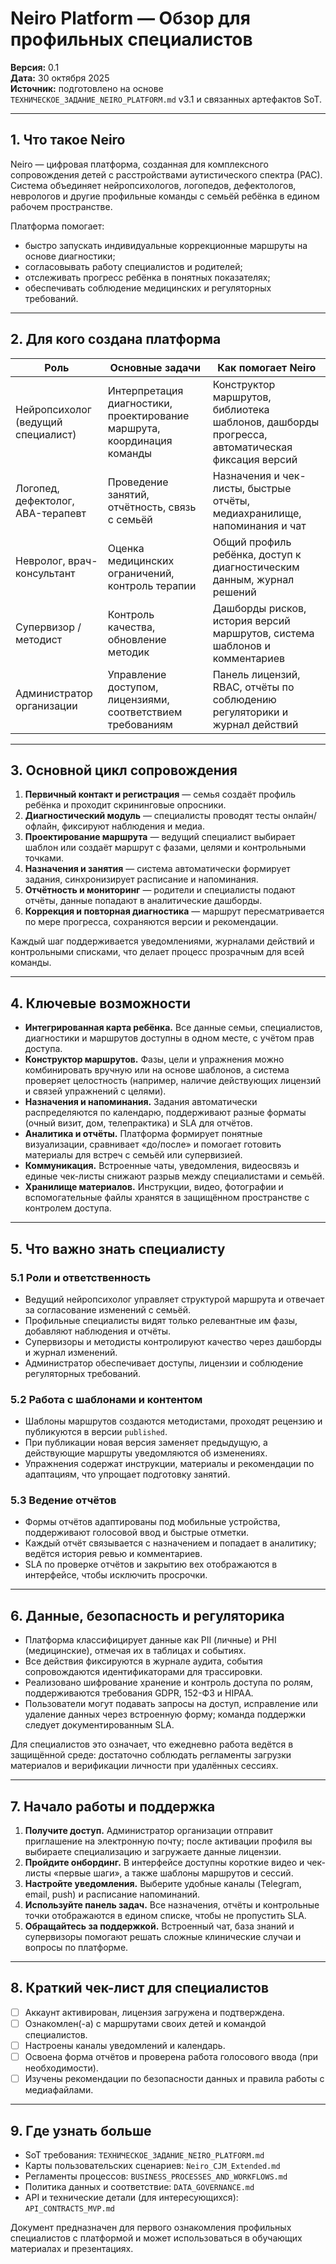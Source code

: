 # Neiro Platform — Обзор для профильных специалистов

**Версия:** 0.1  
**Дата:** 30 октября 2025  
**Источник:** подготовлено на основе `ТЕХНИЧЕСКОЕ_ЗАДАНИЕ_NEIRO_PLATFORM.md` v3.1 и связанных артефактов SoT.

---

## 1. Что такое Neiro

Neiro — цифровая платформа, созданная для комплексного сопровождения детей с расстройствами аутистического спектра (РАС). Система объединяет нейропсихологов, логопедов, дефектологов, неврологов и другие профильные команды с семьёй ребёнка в едином рабочем пространстве.  

Платформа помогает:
- быстро запускать индивидуальные коррекционные маршруты на основе диагностики;
- согласовывать работу специалистов и родителей;
- отслеживать прогресс ребёнка в понятных показателях;
- обеспечивать соблюдение медицинских и регуляторных требований.

---

## 2. Для кого создана платформа

| Роль | Основные задачи | Как помогает Neiro |
| --- | --- | --- |
| Нейропсихолог (ведущий специалист) | Интерпретация диагностики, проектирование маршрута, координация команды | Конструктор маршрутов, библиотека шаблонов, дашборды прогресса, автоматическая фиксация версий |
| Логопед, дефектолог, ABA-терапевт | Проведение занятий, отчётность, связь с семьёй | Назначения и чек-листы, быстрые отчёты, медиахранилище, напоминания и чат |
| Невролог, врач-консультант | Оценка медицинских ограничений, контроль терапии | Общий профиль ребёнка, доступ к диагностическим данным, журнал решений |
| Супервизор / методист | Контроль качества, обновление методик | Дашборды рисков, история версий маршрутов, система шаблонов и комментариев |
| Администратор организации | Управление доступом, лицензиями, соответствием требованиям | Панель лицензий, RBAC, отчёты по соблюдению регуляторики и журнал действий |

---

## 3. Основной цикл сопровождения

1. **Первичный контакт и регистрация** — семья создаёт профиль ребёнка и проходит скрининговые опросники.  
2. **Диагностический модуль** — специалисты проводят тесты онлайн/офлайн, фиксируют наблюдения и медиа.  
3. **Проектирование маршрута** — ведущий специалист выбирает шаблон или создаёт маршрут с фазами, целями и контрольными точками.  
4. **Назначения и занятия** — система автоматически формирует задания, синхронизирует расписание и напоминания.  
5. **Отчётность и мониторинг** — родители и специалисты подают отчёты, данные попадают в аналитические дашборды.  
6. **Коррекция и повторная диагностика** — маршрут пересматривается по мере прогресса, сохраняются версии и рекомендации.  

Каждый шаг поддерживается уведомлениями, журналами действий и контрольными списками, что делает процесс прозрачным для всей команды.

---

## 4. Ключевые возможности

- **Интегрированная карта ребёнка.** Все данные семьи, специалистов, диагностики и маршрутов доступны в одном месте, с учётом прав доступа.  
- **Конструктор маршрутов.** Фазы, цели и упражнения можно комбинировать вручную или на основе шаблонов, а система проверяет целостность (например, наличие действующих лицензий и связей упражнений с целями).  
- **Назначения и напоминания.** Задания автоматически распределяются по календарю, поддерживают разные форматы (очный визит, дом, телепрактика) и SLA для отчётов.  
- **Аналитика и отчёты.** Платформа формирует понятные визуализации, сравнивает «до/после» и помогает готовить материалы для встреч с семьёй или супервизией.  
- **Коммуникация.** Встроенные чаты, уведомления, видеосвязь и единые чек-листы снижают разрыв между специалистами и семьёй.  
- **Хранилище материалов.** Инструкции, видео, фотографии и вспомогательные файлы хранятся в защищённом пространстве с контролем доступа.  

---

## 5. Что важно знать специалисту

### 5.1 Роли и ответственность
- Ведущий нейропсихолог управляет структурой маршрута и отвечает за согласование изменений с семьёй.  
- Профильные специалисты видят только релевантные им фазы, добавляют наблюдения и отчёты.  
- Супервизоры и методисты контролируют качество через дашборды и журнал изменений.  
- Администратор обеспечивает доступы, лицензии и соблюдение регуляторных требований.

### 5.2 Работа с шаблонами и контентом
- Шаблоны маршрутов создаются методистами, проходят рецензию и публикуются в версии `published`.  
- При публикации новая версия заменяет предыдущую, а действующие маршруты уведомляются об изменениях.  
- Упражнения содержат инструкции, материалы и рекомендации по адаптациям, что упрощает подготовку занятий.

### 5.3 Ведение отчётов
- Формы отчётов адаптированы под мобильные устройства, поддерживают голосовой ввод и быстрые отметки.  
- Каждый отчёт связывается с назначением и попадает в аналитику; ведётся история ревью и комментариев.  
- SLA по проверке отчётов и закрытию вех отображаются в интерфейсе, чтобы исключить просрочки.

---

## 6. Данные, безопасность и регуляторика

- Платформа классифицирует данные как PII (личные) и PHI (медицинские), отмечая их в таблицах и событиях.  
- Все действия фиксируются в журнале аудита, события сопровождаются идентификаторами для трассировки.  
- Реализовано шифрование хранение и контроль доступа по ролям, поддерживаются требования GDPR, 152-ФЗ и HIPAA.  
- Пользователи могут подавать запросы на доступ, исправление или удаление данных через встроенную форму; команда поддержки следует документированным SLA.  

Для специалистов это означает, что ежедневно работа ведётся в защищённой среде: достаточно соблюдать регламенты загрузки материалов и верификации личности при удалённых сессиях.

---

## 7. Начало работы и поддержка

1. **Получите доступ.** Администратор организации отправит приглашение на электронную почту; после активации профиля вы выбираете специализацию и загружаете данные лицензии.  
2. **Пройдите онбординг.** В интерфейсе доступны короткие видео и чек-листы «первые шаги», а также шаблоны маршрутов и сессий.  
3. **Настройте уведомления.** Выберите удобные каналы (Telegram, email, push) и расписание напоминаний.  
4. **Используйте панель задач.** Все назначения, отчёты и контрольные точки отображаются в едином списке, чтобы не пропустить SLA.  
5. **Обращайтесь за поддержкой.** Встроенный чат, база знаний и супервизоры помогают решать сложные клинические случаи и вопросы по платформе.

---

## 8. Краткий чек-лист для специалистов

- [ ] Аккаунт активирован, лицензия загружена и подтверждена.  
- [ ] Ознакомлен(-а) с маршрутами своих детей и командой специалистов.  
- [ ] Настроены каналы уведомлений и календарь.  
- [ ] Освоена форма отчётов и проверена работа голосового ввода (при необходимости).  
- [ ] Изучены рекомендации по безопасности данных и правила работы с медиафайлами.

---

## 9. Где узнать больше

- SoT требования: `ТЕХНИЧЕСКОЕ_ЗАДАНИЕ_NEIRO_PLATFORM.md`  
- Карты пользовательских сценариев: `Neiro_CJM_Extended.md`  
- Регламенты процессов: `BUSINESS_PROCESSES_AND_WORKFLOWS.md`  
- Политика данных и соответствие: `DATA_GOVERNANCE.md`  
- API и технические детали (для интересующихся): `API_CONTRACTS_MVP.md`

Документ предназначен для первого ознакомления профильных специалистов с платформой и может использоваться в обучающих материалах и презентациях.
